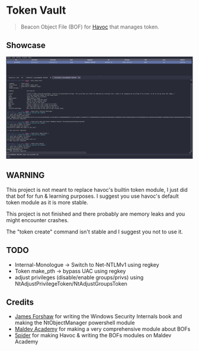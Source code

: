 # Token Vault

> Beacon Object File (BOF) for [Havoc](https://github.com/HavocFramework/Havoc) that manages token.

## Showcase

![Demo](./images/showcase.png)

## WARNING

This project is not meant to replace havoc's builtin token module, I just did that bof for fun & learning purposes. I suggest you use havoc's default token module as it is more stable.

This project is not finished and there probably are memory leaks and you might encounter crashes.

The "token create" command isn't stable and I suggest you not to use it.

## TODO
* Internal-Monologue -> Switch to Net-NTLMv1 using regkey
* Token make_pth -> bypass UAC using regkey
* adjust privileges (disable/enable groups/privs) using NtAdjustPrivilegeToken/NtAdjustGroupsToken

## Credits

- [James Forshaw](https://twitter.com/tiraniddo) for writing the Windows Security Internals book and making the NtObjectManager powershell module
- [Maldev Academy](https://maldevacademy.com) for making a very comprehensive module about BOFs
- [5pider](https://twitter.com/C5pider) for making Havoc & writing the BOFs modules on Maldev Academy
